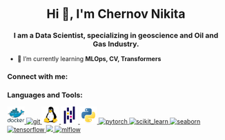 <h1 align="center">Hi 👋, I'm Chernov Nikita</h1>
<h3 align="center">I am a Data Scientist, specializing in geoscience and Oil and Gas Industry.</h3>

- 🌱 I’m currently learning **MLOps, CV, Transformers**

<h3 align="left">Connect with me:</h3>
<p align="left">
</p>

<h3 align="left">Languages and Tools:</h3>
<p align="left"> <a href="https://www.docker.com/" target="_blank" rel="noreferrer"> <img src="https://raw.githubusercontent.com/devicons/devicon/master/icons/docker/docker-original-wordmark.svg" alt="docker" width="40" height="40"/> </a> <a href="https://git-scm.com/" target="_blank" rel="noreferrer"> <img src="https://www.vectorlogo.zone/logos/git-scm/git-scm-icon.svg" alt="git" width="40" height="40"/> </a> <a href="https://www.linux.org/" target="_blank" rel="noreferrer"> <img src="https://raw.githubusercontent.com/devicons/devicon/master/icons/linux/linux-original.svg" alt="linux" width="40" height="40"/> </a> <a href="https://pandas.pydata.org/" target="_blank" rel="noreferrer"> <img src="https://raw.githubusercontent.com/devicons/devicon/2ae2a900d2f041da66e950e4d48052658d850630/icons/pandas/pandas-original.svg" alt="pandas" width="40" height="40"/> </a> <a href="https://www.python.org" target="_blank" rel="noreferrer"> <img src="https://raw.githubusercontent.com/devicons/devicon/master/icons/python/python-original.svg" alt="python" width="40" height="40"/> </a> <a href="https://pytorch.org/" target="_blank" rel="noreferrer"> <img src="https://www.vectorlogo.zone/logos/pytorch/pytorch-icon.svg" alt="pytorch" width="40" height="40"/> </a> <a href="https://scikit-learn.org/" target="_blank" rel="noreferrer"> <img src="https://upload.wikimedia.org/wikipedia/commons/0/05/Scikit_learn_logo_small.svg" alt="scikit_learn" width="40" height="40"/> </a> <a href="https://seaborn.pydata.org/" target="_blank" rel="noreferrer"> <img src="https://seaborn.pydata.org/_images/logo-mark-lightbg.svg" alt="seaborn" width="40" height="40"/> </a> <a href="https://www.tensorflow.org" target="_blank" rel="noreferrer"> <img src="https://www.vectorlogo.zone/logos/tensorflow/tensorflow-icon.svg" alt="tensorflow" width="40" height="40"/> </a> <a href="https://www.plotly.com/" target="_blank" rel="noreferrer"> <img src="https://img.shields.io/badge/Plotly-239120?style=for-the-badge&logo=plotly&logoColor=white"/> </a> <a href="https://www.mlflow.org/" target="_blank" rel="noreferrer"> <img src="https://camo.githubusercontent.com/bdd2e1a0e5d53c40702f0e53c8b0c4c5b2693a5aedbf6b4c70ff548ff885777b/68747470733a2f2f6d69726f2e6d656469756d2e636f6d2f6d61782f3630302f312a52454f35504962336870334b617079414448797a49512e6a706567" alt="mlflow" width="80" height="40" /> </a> </p>
